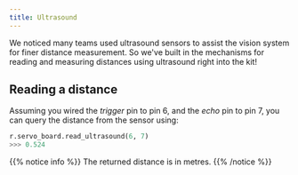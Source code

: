 ```yaml
---
title: Ultrasound
---
```


We noticed many teams used ultrasound sensors to assist the vision system for finer distance measurement. So we've built in the mechanisms for reading and measuring distances using ultrasound right into the kit!

## Reading a distance
Assuming you wired the _trigger_ pin to pin 6, and the _echo_ pin to pin 7, you can query the distance from the sensor using:

```python
r.servo_board.read_ultrasound(6, 7)
>>> 0.524
```

{{% notice info %}}
The returned distance is in metres. 
{{% /notice %}}


